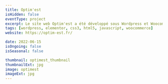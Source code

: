 ```yaml
---
title: Optim'est
isHidden: false
eventType: project
excerpt: Le site web Optim'est a été développé sous Wordpress et Woocommerce
tags: [wordpress, elementor, css3, html5, javascript, woocommerce]
website: https://optim-est.fr/

date: 2022-06-15
isOngoing: false
isSeasonal: false

thumbnail: optimest_thumbnail
thumbnailExt: jpg
image: optimest
imageExt: jpg
---
```

